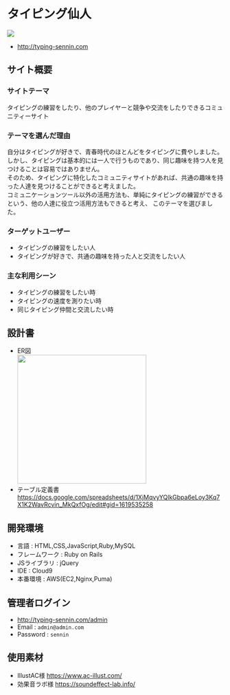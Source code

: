 # タイピング仙人

<img src="https://github.com/zzriku/typing_sennin/assets/135505493/4eeab8e5-49ca-4a07-9624-37e7dec11d1d" >

- http://typing-sennin.com

## サイト概要
### サイトテーマ
タイピングの練習をしたり、他のプレイヤーと競争や交流をしたりできるコミュニティーサイト

### テーマを選んだ理由
自分はタイピングが好きで、青春時代のほとんどをタイピングに費やしました。<br>
しかし、タイピングは基本的には一人で行うものであり、同じ趣味を持つ人を見つけることは容易ではありません。<br>
そのため、タイピングに特化したコミュニティサイトがあれば、共通の趣味を持った人達を見つけることができると考えました。<br>
コミュニケーションツール以外の活用方法も、単純にタイピングの練習ができるという、他の人達に役立つ活用方法もできると考え、
このテーマを選びました。

### ターゲットユーザー
- タイピングの練習をしたい人
- タイピングが好きで、共通の趣味を持った人と交流をしたい人

### 主な利用シーン
- タイピングの練習をしたい時
- タイピングの速度を測りたい時
- 同じタイピング仲間と交流したい時

## 設計書
- ER図 <br>
  <img src="https://github.com/zzriku/typing_sennin/assets/135505493/863017d2-091c-4b48-9ff7-43d9373b81d7" width="300">
- テーブル定義書 <br>
  https://docs.google.com/spreadsheets/d/1XjMqvyYQlkGbpa6eLoy3Kq7X1K2WavRcvin_MkQxfOg/edit#gid=1619535258

## 開発環境
- 言語 : HTML,CSS,JavaScript,Ruby,MySQL
- フレームワーク : Ruby on Rails
- JSライブラリ : jQuery
- IDE : Cloud9
- 本番環境 : AWS(EC2,Nginx,Puma)

## 管理者ログイン
- http://typing-sennin.com/admin
- Email : `admin@admin.com`
- Password : `sennin`

## 使用素材
- IllustAC様
  https://www.ac-illust.com/
- 効果音ラボ様
  https://soundeffect-lab.info/
